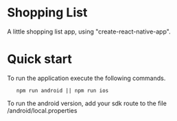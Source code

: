 # Shopping List
A little shopping list app, using "create-react-native-app". 

# Quick start
To run the application execute the following commands.

```npm install
   npm run android || npm run ios
```

To run the android version, add your sdk route to the file /android/local.properties 
```sdk.dir = /Users/luisvillamilgdl/Library/Android/sdk
```